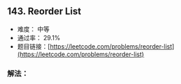 ## 143. Reorder List


- 难度： 中等
- 通过率： 29.1%
- 题目链接：[https://leetcode.com/problems/reorder-list](https://leetcode.com/problems/reorder-list)



### 解法：